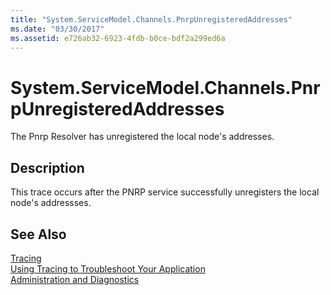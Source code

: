 ```yaml
---
title: "System.ServiceModel.Channels.PnrpUnregisteredAddresses"
ms.date: "03/30/2017"
ms.assetid: e726ab32-6923-4fdb-b0ce-bdf2a299ed6a
---
```

# System.ServiceModel.Channels.PnrpUnregisteredAddresses
The Pnrp Resolver has unregistered the local node's addresses.  
  
## Description  
 This trace occurs after the PNRP service successfully unregisters the local node's addressses.  
  
## See Also  
 [Tracing](../../../../../docs/framework/wcf/diagnostics/tracing/index.md)  
 [Using Tracing to Troubleshoot Your Application](../../../../../docs/framework/wcf/diagnostics/tracing/using-tracing-to-troubleshoot-your-application.md)  
 [Administration and Diagnostics](../../../../../docs/framework/wcf/diagnostics/index.md)
